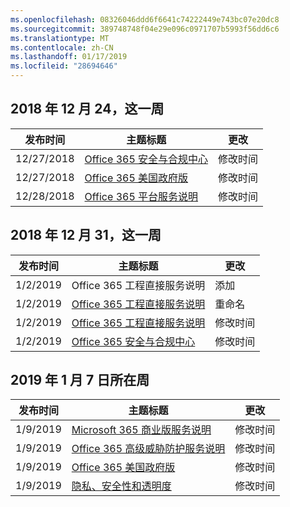 ```yaml
---
ms.openlocfilehash: 08326046ddd6f6641c74222449e743bc07e20dc8
ms.sourcegitcommit: 389748748f04e29e096c0971707b5993f56dd6c6
ms.translationtype: MT
ms.contentlocale: zh-CN
ms.lasthandoff: 01/17/2019
ms.locfileid: "28694646"
---
```

<!-- This file is generated automatically each week. Changes made to this file will be overwritten.-->




## <a name="week-of-december-24-2018"></a>2018 年 12 月 24，这一周


| 发布时间 |主题标题 | 更改 |
|------|------------|--------|
| 12/27/2018 | [Office 365 安全与合规中心](/Office365/ServiceDescriptions/office-365-platform-service-description/office-365-securitycompliance-center) | 修改时间 |
| 12/27/2018 | [Office 365 美国政府版](/Office365/ServiceDescriptions/office-365-platform-service-description/office-365-us-government/office-365-us-government) | 修改时间 |
| 12/28/2018 | [Office 365 平台服务说明](/Office365/ServiceDescriptions/office-365-platform-service-description/office-365-platform-service-description) | 修改时间 |


## <a name="week-of-december-31-2018"></a>2018 年 12 月 31，这一周


| 发布时间 |主题标题 | 更改 |
|------|------------|--------|
| 1/2/2019 | Office 365 工程直接服务说明 | 添加 |
| 1/2/2019 | [Office 365 工程直接服务说明](/Office365/ServiceDescriptions/office-365-engineering-direct-service-description) | 重命名 |
| 1/2/2019 | [Office 365 工程直接服务说明](/Office365/ServiceDescriptions/office-365-engineering-direct-service-description) | 修改时间 |
| 1/2/2019 | [Office 365 安全与合规中心](/Office365/ServiceDescriptions/office-365-platform-service-description/office-365-securitycompliance-center) | 修改时间 |


## <a name="week-of-january-07-2019"></a>2019 年 1 月 7 日所在周


| 发布时间 |主题标题 | 更改 |
|------|------------|--------|
| 1/9/2019 | [Microsoft 365 商业版服务说明](/Office365/ServiceDescriptions/microsoft-365-business-service-description) | 修改时间 |
| 1/9/2019 | [Office 365 高级威胁防护服务说明](/Office365/ServiceDescriptions/office-365-advanced-threat-protection-service-description) | 修改时间 |
| 1/9/2019 | [Office 365 美国政府版](/Office365/ServiceDescriptions/office-365-platform-service-description/office-365-us-government/office-365-us-government) | 修改时间 |
| 1/9/2019 | [隐私、安全性和透明度](/Office365/ServiceDescriptions/office-365-platform-service-description/privacy-security-and-transparency) | 修改时间 |

